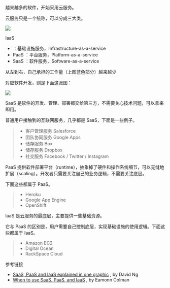 越来越多的软件，开始采用云服务。

云服务只是一个统称，可以分成三大类。

![](/assets/import.png)

IaaS

* ：基础设施服务，Infrastructure-as-a-service
* PaaS
  ：平台服务，Platform-as-a-service
* SaaS
  ：软件服务，Software-as-a-service

从左到右，自己承担的工作量（上图蓝色部分）越来越少

对应软件开发，则是下面这张图：

![](/assets/import2.png)

SaaS 是软件的开发、管理、部署都交给第三方，不需要关心技术问题，可以拿来即用。

普通用户接触到的互联网服务，几乎都是 SaaS，下面是一些例子。

> * 客户管理服务 Salesforce
> * 团队协同服务 Google Apps
> * 储存服务 Box
> * 储存服务 Dropbox
> * 社交服务 Facebook / Twitter / Instagram

PaaS 提供软件部署平台（runtime），抽象掉了硬件和操作系统细节，可以无缝地扩展（scaling）。开发者只需要关注自己的业务逻辑，不需要关注底层。

下面这些都属于 PaaS。

> * Heroku
> * Google App Engine
> * OpenShift

IaaS 是云服务的最底层，主要提供一些基础资源。

它与 PaaS 的区别是，用户需要自己控制底层，实现基础设施的使用逻辑。下面这些都属于 IaaS。

> * Amazon EC2
> * Digital Ocean
> * RackSpace Cloud

参考链接

* [SaaS, PaaS and IaaS explained in one graphic](https://m.oursky.com/saas-paas-and-iaas-explained-in-one-graphic-d56c3e6f4606)
  , by David Ng
* [When to use SaaS, PaaS, and IaaS](https://www.computenext.com/blog/when-to-use-saas-paas-and-iaas/)
  , by Eamonn Colman



